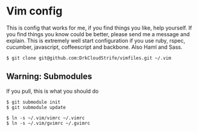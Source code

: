 # Vim config

This is config that works for me, if you find things you like, help yourself. If you find things you know could be better, please send me a message and explain.
This is extremely well start configuration if you use ruby, rspec, cucumber, javascript, coffeescript and backbone.
Also Haml and Sass.

    $ git clone git@github.com:DrkCloudStrife/vimfiles.git ~/.vim

## Warning: Submodules

If you pull, this is what you should do

    $ git submodule init
    $ git submodule update

    $ ln -s ~/.vim/vimrc ~/.vimrc
    $ ln -s ~/.vim/gvimrc ~/.gvimrc

